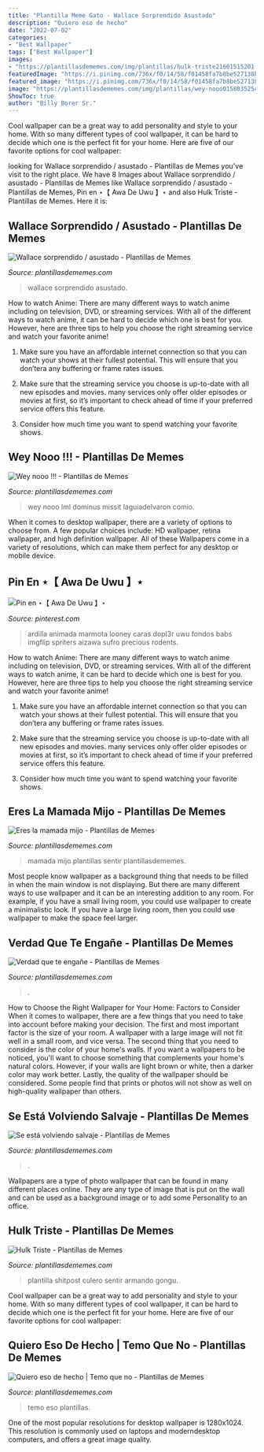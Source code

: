 ```yaml
---
title: "Plantilla Meme Gato - Wallace Sorprendido Asustado"
description: "Quiero eso de hecho"
date: "2022-07-02"
categories:
- "Best Wallpaper"
tags: ["Best Wallpaper"]
images:
- "https://plantillasdememes.com/img/plantillas/hulk-triste21601515201.jpg"
featuredImage: "https://i.pinimg.com/736x/f0/14/58/f01458fa7b8be527138b4cf637102edd.jpg"
featured_image: "https://i.pinimg.com/736x/f0/14/58/f01458fa7b8be527138b4cf637102edd.jpg"
image: "https://plantillasdememes.com/img/plantillas/wey-nooo01580352549.jpg"
ShowToc: true
author: "Billy Borer Sr."
---
```



Cool wallpaper can be a great way to add personality and style to your home. With so many different types of cool wallpaper, it can be hard to decide which one is the perfect fit for your home. Here are five of our favorite options for cool wallpaper: 

	

		
looking for Wallace sorprendido / asustado - Plantillas de Memes you've visit to the right place. We have 8 Images about Wallace sorprendido / asustado - Plantillas de Memes like Wallace sorprendido / asustado - Plantillas de Memes, Pin en ⋆【 Awa De Uwu 】⋆ and also Hulk Triste - Plantillas de Memes. Here it is:
		
    
## Wallace Sorprendido / Asustado - Plantillas De Memes

<img loading=lazy src="https://plantillasdememes.com/img/plantillas/wallace-sorprendido-asustado2.jpg" onerror="this.onerror=null;this.src='https://tse3.mm.bing.net/th?id=OIP.MCl4lTrlQFj2h7rUxozvSwHaEJ&amp;pid=15.1';" alt="Wallace sorprendido / asustado - Plantillas de Memes">

_Source: plantillasdememes.com_

>wallace sorprendido asustado. 

	

How to watch Anime: There are many different ways to watch anime including on television, DVD, or streaming services.
With all of the different ways to watch anime, it can be hard to decide which one is best for you. However, here are three tips to help you choose the right streaming service and watch your favorite anime!
1. Make sure you have an affordable internet connection so that you can watch your shows at their fullest potential. This will ensure that you don’tera any buffering or frame rates issues.

2. Make sure that the streaming service you choose is up-to-date with all new episodes and movies. many services only offer older episodes or movies at first, so it’s important to check ahead of time if your preferred service offers this feature.

3. Consider how much time you want to spend watching your favorite shows.

    
## Wey Nooo !!! - Plantillas De Memes

<img loading=lazy src="https://plantillasdememes.com/img/plantillas/wey-nooo01580352549.jpg" onerror="this.onerror=null;this.src='https://tse4.mm.bing.net/th?id=OIP.nMNcso5GegmryEhiG-8bjAHaED&amp;pid=15.1';" alt="Wey nooo !!! - Plantillas de Memes">

_Source: plantillasdememes.com_

>wey nooo lml dominus missit laguiadelvaron comio. 

	

When it comes to desktop wallpaper, there are a variety of options to choose from. A few popular choices include: HD wallpaper, retina wallpaper, and high definition wallpaper. All of these Wallpapers come in a variety of resolutions, which can make them perfect for any desktop or mobile device. 

    
## Pin En ⋆【 Awa De Uwu 】⋆

<img loading=lazy src="https://i.pinimg.com/736x/f0/14/58/f01458fa7b8be527138b4cf637102edd.jpg" onerror="this.onerror=null;this.src='https://tse4.mm.bing.net/th?id=OIP.cvJVQQ9YPCYyJRb1WiOMwAAAAA&amp;pid=15.1';" alt="Pin en ⋆【 Awa De Uwu 】⋆">

_Source: pinterest.com_

>ardilla animada marmota looney caras dopl3r uwu fondos babs imgflip spriters aizawa sufro precious rodents. 

	

How to watch Anime: There are many different ways to watch anime including on television, DVD, or streaming services.
With all of the different ways to watch anime, it can be hard to decide which one is best for you. However, here are three tips to help you choose the right streaming service and watch your favorite anime!
1. Make sure you have an affordable internet connection so that you can watch your shows at their fullest potential. This will ensure that you don’tera any buffering or frame rates issues.

2. Make sure that the streaming service you choose is up-to-date with all new episodes and movies. many services only offer older episodes or movies at first, so it’s important to check ahead of time if your preferred service offers this feature.

3. Consider how much time you want to spend watching your favorite shows.

    
## Eres La Mamada Mijo - Plantillas De Memes

<img loading=lazy src="https://plantillasdememes.com/img/plantillas/eres-la-mamada-mijo11577519592.JPG" onerror="this.onerror=null;this.src='https://tse1.mm.bing.net/th?id=OIP.Ss-ptAjrSBhSoFqLcqRotAHaIy&amp;pid=15.1';" alt="Eres la mamada mijo - Plantillas de Memes">

_Source: plantillasdememes.com_

>mamada mijo plantillas sentir plantillasdememes. 

	

Most people know wallpaper as a background thing that needs to be filled in when the main window is not displaying. But there are many different ways to use wallpaper and it can be an interesting addition to any room. For example, if you have a small living room, you could use wallpaper to create a minimalistic look. If you have a large living room, then you could use wallpaper to make the space feel larger.

    
## Verdad Que Te Engañe - Plantillas De Memes

<img loading=lazy src="https://plantillasdememes.com/img/plantillas/pense-que-era-unica-somos-unicas1.jpg" onerror="this.onerror=null;this.src='https://tse3.mm.bing.net/th?id=OIP.ZE-KdPAuo-hHMF58fZ2uNgHaG9&amp;pid=15.1';" alt="Verdad que te engañe - Plantillas de Memes">

_Source: plantillasdememes.com_

>. 

	

How to Choose the Right Wallpaper for Your Home: Factors to Consider
When it comes to wallpaper, there are a few things that you need to take into account before making your decision. The first and most important factor is the size of your room. A wallpaper with a large image will not fit well in a small room, and vice versa. 
The second thing that you need to consider is the color of your home's walls. If you want a wallpapers to be noticed, you'll want to choose something that complements your home's natural colors. However, if your walls are light brown or white, then a darker color may work better. 
Lastly, the quality of the wallpaper should be considered. Some people find that prints or photos will not show as well on high-quality wallpaper than others.

    
## Se Está Volviendo Salvaje - Plantillas De Memes

<img loading=lazy src="https://plantillasdememes.com/img/plantillas/se-esta-volviendo-salvaje01569989844.jpg" onerror="this.onerror=null;this.src='https://tse4.mm.bing.net/th?id=OIP.IifoJMQie-bxey5bYaTGQwHaGp&amp;pid=15.1';" alt="Se está volviendo salvaje - Plantillas de Memes">

_Source: plantillasdememes.com_

>. 

	



Wallpapers are a type of photo wallpaper that can be found in many different places online. They are any type of image that is put on the wall and can be used as a background image or to add some Personality to an office.

    
## Hulk Triste - Plantillas De Memes

<img loading=lazy src="https://plantillasdememes.com/img/plantillas/hulk-triste21601515201.jpg" onerror="this.onerror=null;this.src='https://tse1.mm.bing.net/th?id=OIP.YlQZkeWWx-Lat7vxCIU2mQHaDB&amp;pid=15.1';" alt="Hulk Triste - Plantillas de Memes">

_Source: plantillasdememes.com_

>plantilla shitpost culero sentir armando gongu. 

	

Cool wallpaper can be a great way to add personality and style to your home. With so many different types of cool wallpaper, it can be hard to decide which one is the perfect fit for your home. Here are five of our favorite options for cool wallpaper: 

    
## Quiero Eso De Hecho | Temo Que No - Plantillas De Memes

<img loading=lazy src="https://www.plantillasdememes.com/img/plantillas/quiero-eso-de-hecho-temo-que-no01620960398.jpg" onerror="this.onerror=null;this.src='https://tse3.mm.bing.net/th?id=OIP.0w2QGpiQBDrW7zZgkj3Y-wHaJ4&amp;pid=15.1';" alt="Quiero eso de hecho | Temo que no - Plantillas de Memes">

_Source: plantillasdememes.com_

>temo eso plantillas. 

	

One of the most popular resolutions for desktop wallpaper is 1280x1024. This resolution is commonly used on laptops and moderndesktop computers, and offers a great image quality.

